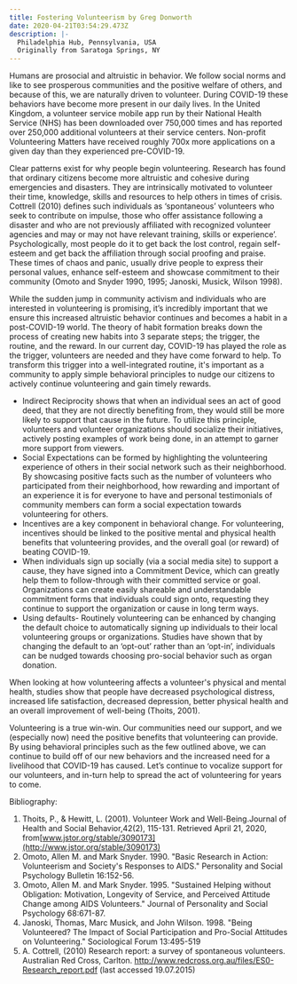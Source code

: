 ```yaml
---
title: Fostering Volunteerism by Greg Donworth
date: 2020-04-21T03:54:29.473Z
description: |-
  Philadelphia Hub, Pennsylvania, USA
  Originally from Saratoga Springs, NY
---
```

<!--StartFragment--> Humans are prosocial and altruistic in behavior. We follow social norms and like to see prosperous communities and the positive welfare of others, and because of this, we are naturally driven to volunteer. During COVID-19 these behaviors have become more present in our daily lives. In the United Kingdom, a volunteer service mobile app run by their National Health Service (NHS) has been downloaded over 750,000 times and has reported over 250,000 additional volunteers at their service centers. Non-profit Volunteering Matters have received roughly 700x more applications on a given day than they experienced pre-COVID-19.

Clear patterns exist for why people begin volunteering. Research has found that ordinary citizens become more altruistic and cohesive during emergencies and disasters. They are intrinsically motivated to volunteer their time, knowledge, skills and resources to help others in times of crisis. Cottrell (2010) defines such individuals as ‘spontaneous’ volunteers who seek to contribute on impulse, those who offer assistance following a disaster and who are not previously affiliated with recognized volunteer agencies and may or may not have relevant training, skills or experience’. Psychologically, most people do it to get back the lost control, regain self-esteem and get back the affiliation through social proofing and praise. These times of chaos and panic, usually drive people to express their personal values, enhance self-esteem and showcase commitment to their community (Omoto and Snyder 1990, 1995; Janoski, Musick, Wilson 1998).

While the sudden jump in community activism and individuals who are interested in volunteering is promising, it’s incredibly important that we ensure this increased altruistic behavior continues and becomes a habit in a post-COVID-19 world. The theory of habit formation breaks down the process of creating new habits into 3 separate steps; the trigger, the routine, and the reward. In our current day, COVID-19 has played the role as the trigger, volunteers are needed and they have come forward to help. To transform this trigger into a well-integrated routine, it's important as a community to apply simple behavioral principles to nudge our citizens to actively continue volunteering and gain timely rewards.

* Indirect Reciprocity shows that when an individual sees an act of good deed, that they are not directly benefiting from, they would still be more likely to support that cause in the future. To utilize this principle, volunteers and volunteer organizations should socialize their initiatives, actively posting examples of work being done, in an attempt to garner more support from viewers.
* Social Expectations can be formed by highlighting the volunteering experience of others in their social network such as their neighborhood. By showcasing positive facts such as the number of volunteers who participated from their neighborhood, how rewarding and important of an experience it is for everyone to have and personal testimonials of community members can form a social expectation towards volunteering for others.
* Incentives are a key component in behavioral change. For volunteering, incentives should be linked to the positive mental and physical health benefits that volunteering provides, and the overall goal (or reward) of beating COVID-19.
* When individuals sign up socially (via a social media site) to support a cause, they have signed into a Commitment Device, which can greatly help them to follow-through with their committed service or goal. Organizations can create easily shareable and understandable commitment forms that individuals could sign onto, requesting they continue to support the organization or cause in long term ways.
* Using defaults- Routinely volunteering can be enhanced by changing the default choice to automatically signing up individuals to their local volunteering groups or organizations. Studies have shown that by changing the default to an ‘opt-out’ rather than an ‘opt-in’, individuals can be nudged towards choosing pro-social behavior such as organ donation.

When looking at how volunteering affects a volunteer's physical and mental health, studies show that people have decreased psychological distress, increased life satisfaction, decreased depression, better physical health and an overall improvement of well-being (Thoits, 2001).

Volunteering is a true win-win. Our communities need our support, and we (especially now) need the positive benefits that volunteering can provide. By using behavioral principles such as the few outlined above, we can continue to build off of our new behaviors and the increased need for a livelihood that COVID-19 has caused. Let’s continue to vocalize support for our volunteers, and in-turn help to spread the act of volunteering for years to come.



Bibliography:

1. Thoits, P., & Hewitt, L. (2001). Volunteer Work and Well-Being.Journal of Health and Social Behavior,42(2), 115-131. Retrieved April 21, 2020, from[www.jstor.org/stable/3090173](http://www.jstor.org/stable/3090173)
2. Omoto, Allen M. and Mark Snyder. 1990. "Basic Research in Action: Volunteerism and Society's Responses to AIDS." Personality and Social Psychology Bulletin 16:152-56.
3. Omoto, Allen M. and Mark Snyder. 1995. "Sustained Helping without Obligation: Motivation, Longevity of Service, and Perceived Attitude Change among AIDS Volunteers." Journal of Personality and Social Psychology 68:671-87.
4. Janoski, Thomas, Marc Musick, and John Wilson. 1998. "Being Volunteered? The Impact of Social Participation and Pro-Social Attitudes on Volunteering." Sociological Forum 13:495-519
5. A. Cottrell, (2010) Research report: a survey of spontaneous volunteers. Australian Red Cross, Carlton. http://www.redcross.org.au/files/ES0-Research_report.pdf (last accessed 19.07.2015)

<!--EndFragment-->